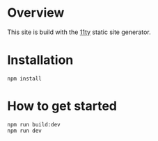 # Overview

This site is build with the [11ty](https://www.11ty.io/) static site generator.

# Installation

```shell
npm install
```

# How to get started

```shell
npm run build:dev
npm run dev
```
